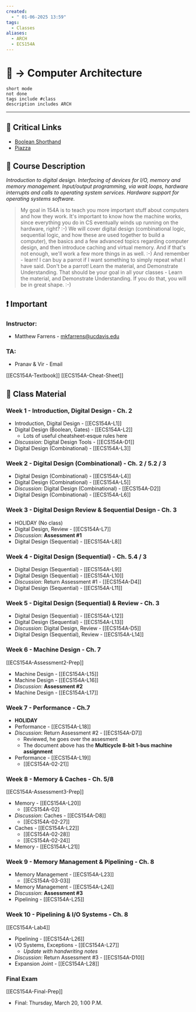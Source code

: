 ```yaml
---
created:
  - " 01-06-2025 13:59"
tags:
  - Classes
aliases:
  - ARCH
  - ECS154A
---
```


# 📗 -> Computer Architecture
```tasks
short mode
not done
tags include #class
description includes ARCH
```
---
## 🔗 Critical Links
- [Boolean Shorthand](https://forum.allaboutcircuits.com/attachments/logic_boolean_k_map-pdf.18)
- [Piazza](https://piazza.com/class/m1hdbmov5q43lg)

## 🔶 Course Description
*Introduction to digital design. Interfacing of devices for I/O, memory and memory management. Input/output programming, via wait loops, hardware interrupts and calls to operating system services. Hardware support for operating systems software.*

> My goal in 154A is to teach you more important stuff about computers and how they work.  It's important to know how the machine works, since everything you do in CS eventually winds up running on the hardware, right?  :-)
> We will cover digital design (combinational logic, sequential logic, and how these are used together to build a computer), the basics and a few advanced topics regarding computer design, and then introduce caching and virtual memory.  And if that's not enough, we'll work a few more things in as well.  :-)
> And remember - learn!  I can buy a parrot if I want something to simply repeat what I have said.  Don't be a parrot!  Learn the material, and Demonstrate Understanding.  That should be your goal in all your classes - Learn the material, and Demonstrate Understanding.  If you do that, you will be in great shape.  :-)



## ❗ Important
### Instructor: 
- Matthew Farrens - [mkfarrens@ucdavis.edu](mkfarrens@ucdavis.edu)
### TA: 
- Pranav & Vir - Email


[[ECS154A-Textbook]]
[[ECS154A-Cheat-Sheet]]

## 📄 Class Material
### Week 1 - Introduction, Digital Design - Ch. 2
- Introduction, Digital Design - [[ECS154A-L1]]
- Digital Design (Boolean, Gates) - [[ECS154A-L2]] 
	- Lots of useful cheatsheet-esque rules here
- *Discussion*: Digital Design Tools - [[ECS154A-D1]]
- Digital Design (Combinational) - [[ECS154A-L3]]

### Week 2 - Digital Design (Combinational) - Ch. 2 / 5.2 / 3
- Digital Design (Combinational) - [[ECS154A-L4]]
- Digital Design (Combinational) - [[ECS154A-L5]]
- *Discussion*: Digital Design (Combinational) - [[ECS154A-D2]]
- Digital Design (Combinational) - [[ECS154A-L6]]

### Week 3 - Digital Design Review & Sequential Design - Ch. 3
- HOLIDAY (No class)  
- Digital Design, Review - [[ECS154A-L7]]
- *Discussion*: **Assessment #1**
- Digital Design (Sequential) - [[ECS154A-L8]]

### Week 4 - Digital Design (Sequential) - Ch. 5.4 / 3
- Digital Design (Sequential) - [[ECS154A-L9]]
- Digital Design (Sequential) - [[ECS154A-L10]]
- *Discussion*: Return Assessment #1 - [[ECS154A-D4]]
- Digital Design (Sequential) - [[ECS154A-L11]]

### Week 5 - Digital Design (Sequential) & Review - Ch. 3
- Digital Design (Sequential) - [[ECS154A-L12]]
- Digital Design (Sequential) - [[ECS154A-L13]]
- *Discussion*: Digital Design, Review - [[ECS154A-D5]]
- Digital Design (Sequential), Review - [[ECS154A-L14]]

### Week 6 - Machine Design - Ch. 7
[[ECS154A-Assessment2-Prep]]
- Machine Design - [[ECS154A-L15]]
- Machine Design - [[ECS154A-L16]]
- *Discussion*: **Assessment #2**
- Machine Design - [[ECS154A-L17]]

### Week 7 - Performance - Ch.7
- **HOLIDAY** 
- Performance - [[ECS154A-L18]]
- *Discussion*: Return Assessment #2 - [[ECS154A-D7]]
	- Reviewed, he goes over the assesment
	- The document above has the **Multicycle 8-bit 1-bus machine assignment**
- Performance - [[ECS154A-L19]]
	- [[ECS154A-02-21]]

### Week 8 - Memory & Caches - Ch. 5/8
[[ECS154A-Assessment3-Prep]]
- Memory - [[ECS154A-L20]]
	- [[ECS154A-02]
- *Discussion*: Caches - [[ECS154A-D8]]
	- [[ECS154A-02-27]]
- Caches - [[ECS154A-L22]]
	- [[ECS154A-02-28]]
	- [[ECS154A-02-24]]
- Memory - [[ECS154A-L21]]

### Week 9 - Memory Management & Pipelining - Ch. 8
- Memory Management - [[ECS154A-L23]]
	- [[ECS154A-03-03]]
- Memory Management - [[ECS154A-L24]]
- *Discussion*: **Assessment #3** 
- Pipelining - [[ECS154A-L25]]

### Week 10 - Pipelining & I/O Systems - Ch. 8
[[ECS154A-Lab4]]
- Pipelining - [[ECS154A-L26]]
- I/O Systems, Exceptions - [[ECS154A-L27]]
	- *Update with handwriting notes*
- *Discussion*: Return Assessment #3 - [[ECS154A-D10]]
- Expansion Joint - [[ECS154A-L28]]

### Final Exam
[[ECS154A-Final-Prep]]

- Final: Thursday, March 20, 1:00 P.M.




